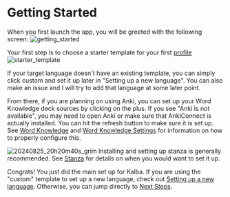 # Getting Started

When you first launch the app, you will be greeted with the following screen:
![getting_started](https://github.com/user-attachments/assets/0331ee30-910c-4210-ba95-aa8915d472ee)

Your first step is to choose a starter template for your first [profile](profiles.md)
![starter_template](https://github.com/user-attachments/assets/4295938c-3ecb-429a-a659-cd4bad3ae8a6)

If your target language doesn't have an existing template, you can simply click custom and set it up later in "Setting up a new language".
You can also make an issue and I will try to add that language at some later point.

From there, if you are planning on using Anki, you can set up your Word Knowledge deck sources by clicking on the plus.
If you see "Anki is not available", you may need to open Anki or make sure that AnkiConnect is actually installed. 
You can hit the refresh button to make sure it is set up.
See [Word Knowledge](word_knowledge.md) and [Word Knowledge Settings](word_knowledge_settings.md#anki) for information on how to properly configure this.

![20240825_20h20m40s_grim](https://github.com/user-attachments/assets/04b4711f-1cb9-42fa-836a-791a7da42b79)
Installing and setting up stanza is generally recommended. See [Stanza](stanza.md) for details on when you would want to set it up.

Congrats! You just did the main set up for Kalba. 
If you are using the "custom" template to set up a new language, check out [Setting up a new language](new_language.md).
Otherwise, you can jump directly to [Next Steps](next_steps.md).
